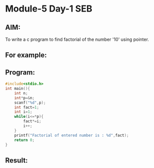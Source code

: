 # Module-5 Day-1 SEB
## AIM:
To write a c program to find factorial of the number  '10' using pointer.

## For example:

## Program:
```c
#include<stdio.h>
int main(){
    int n;
    int*p=&n;
    scanf("%d",p);
    int fact=1;
    int i=1;
    while(i<=*p){
        fact*=i;
        i++;
    }
    printf("Factorial of entered number is : %d",fact);
    return 0;
}
```
## Result:
